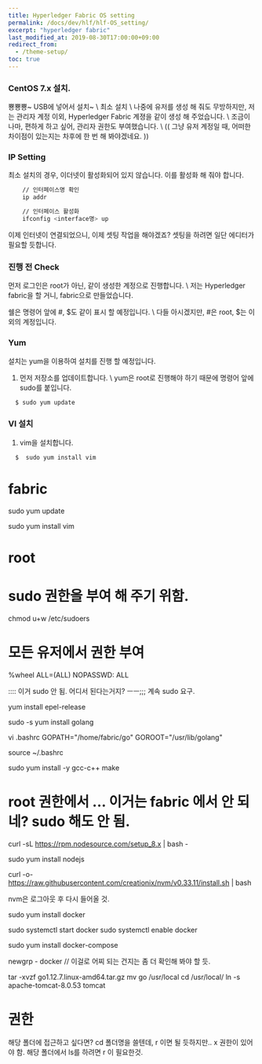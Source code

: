 ```yaml
---
title: Hyperledger Fabric OS setting
permalink: /docs/dev/hlf/hlf-OS_setting/
excerpt: "hyperledger fabric"
last_modified_at: 2019-08-30T17:00:00+09:00
redirect_from:
  - /theme-setup/
toc: true
---
```


### CentOS 7.x 설치.

뿅뿅뿅~ USB에 넣어서 설치~ \\
최소 설치 \\
나중에 유저를 생성 해 줘도 무방하지만, 저는 관리자 계정 이외, Hyperledger Fabric 계졍을 같이 생성 해 주었습니다. \\
조금이나마, 편하게 하고 싶어, 관리자 권한도 부여했습니다. \\
(( 그냥 유저 계정일 때, 어떠한 차이점이 있는지는 차후에 한 번 해 봐야겠네요. ))

### IP Setting 

최소 설치의 경우, 이더넷이 활성화되어 있지 않습니다. 
이를 활성화 해 줘야 합니다.

  ``` bash 
      // 인터페이스명 확인
      ip addr 

      // 인터페이스 활성화
      ifconfig <interface명> up
  ```

이제 인터넷이 연결되었으니, 이제 셋팅 작업을 해야겠죠?
셋팅을 하려면 일단 에디터가 필요할 듯합니다.


### 진행 전 Check 
먼저 로그인은 root가 아닌, 같이 생성한 계정으로 진행합니다. \\ 
저는 Hyperledger fabric을 할 거니, fabric으로 만들었습니다.

쉘은 명령어 앞에 #, $도 같이 표시 할 예정입니다. \\ 
다들 아시겠지만, #은 root, $는 이외의 계정입니다. 

### Yum 
설치는 yum을 이용하여 설치를 진행 할 예정입니다. 
1. 먼저 저장소를 업데이트합니다. \\ 
   yum은 root로 진행해야 하기 때문에 명령어 앞에 sudo를 붙입니다.
  ```bash
    $ sudo yum update
  ```

### VI 설치
1. vim을 설치합니다.
  ```bash
    $  sudo yum install vim
  ```










# fabric 
sudo yum update

sudo yum install vim

# root
# sudo 권한을 부여 해 주기 위함.
chmod u+w /etc/sudoers

# 모든 유저에서 권한 부여
%wheel        ALL=(ALL)       NOPASSWD: ALL

:::: 이거 sudo 안 됨. 어디서 된다는거지? ㅡㅡ;;; 계속 sudo 요구.


yum install epel-release

sudo -s yum install golang


vi .bashrc
GOPATH="/home/fabric/go"
GOROOT="/usr/lib/golang"

source ~/.bashrc

sudo yum install -y gcc-c++ make


# root 권한에서 ... 이거는 fabric 에서 안 되네? sudo 해도 안 됨.
curl -sL https://rpm.nodesource.com/setup_8.x | bash -

sudo yum install nodejs

curl -o- https://raw.githubusercontent.com/creationix/nvm/v0.33.11/install.sh | bash

nvm은 로그아웃 후 다시 들어올 것.

sudo yum install docker 

sudo systemctl start docker
sudo systemctl enable docker

sudo yum install docker-compose

newgrp - docker // 이걸로 어찌 되는 건지는 좀 더 확인해 봐야 할 듯.




tar -xvzf go1.12.7.linux-amd64.tar.gz
  mv go /usr/local
  cd /usr/local/
  ln -s apache-tomcat-8.0.53 tomcat







# 권한
해당 폴더에 접근하고 싶다면? 
cd 폴더명을 쓸텐데, r 이면 될 듯하지만..
x 권한이 있어야 함.
해당 폴더에서 ls를 하려면 r 이 필요한것.
